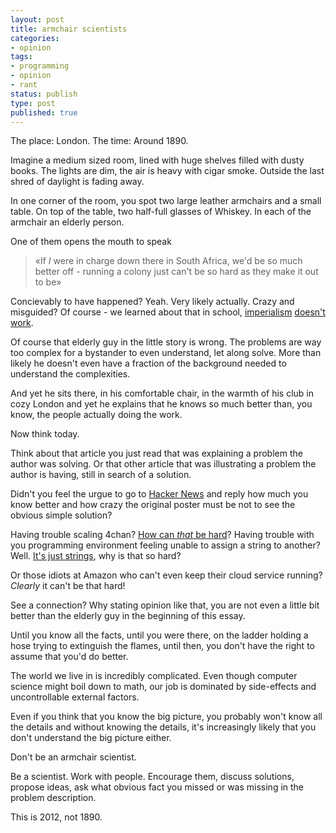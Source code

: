 ```yaml
---
layout: post
title: armchair scientists
categories:
- opinion
tags:
- programming
- opinion
- rant
status: publish
type: post
published: true
---
```



The place: London. The time: Around 1890.

Imagine a medium sized room, lined with huge shelves filled with dusty
books. The lights are dim, the air is heavy with cigar smoke. Outside
the last shred of daylight is fading away.

In one corner of the room, you spot two large leather armchairs and a
small table. On top of the table, two half-full glasses of Whiskey. In
each of the armchair an elderly person.

One of them opens the mouth to speak

> «If *I* were in charge down there in South Africa, we'd be so much
> better off - running a colony just can't be so hard as they make it
> out to be»

Concievably to have happened? Yeah. Very likely actually. Crazy and
misguided? Of course - we learned about that in school,
[imperialism](http://en.wikipedia.org/wiki/Imperialism)
[doesn't](http://en.wikipedia.org/wiki/World_War_I)
[work](http://en.wikipedia.org/wiki/World_War_II).

Of course that elderly guy in the little story is wrong. The problems
are way too complex for a bystander to even understand, let along
solve. More than likely he doesn't even have a fraction of the
background needed to understand the complexities.

And yet he sits there, in his comfortable chair, in the warmth of his
club in cozy London and yet he explains that he knows so much better
than, you know, the people actually doing the work.

Now think today.

Think about that article you just read that was explaining a problem
the author was solving. Or that other article that was illustrating a
problem the author is having, still in search of a solution.

Didn't you feel the urgue to go to [Hacker News](http://news.ycombinator.com)
and reply how much you know better and how crazy the original poster
must be not to see the obvious simple solution?

Having trouble scaling 4chan? [How can *that* be hard](http://news.ycombinator.com/item?id=4206544)?
Having trouble with you programming environment feeling unable to assign a string to another?
Well. [It's just strings](https://raw.github.com/candlerb/string19/47b0cba0a2047eca0612b4e24a540f011cf2cac3/soapbox.rb), why is that so hard?

Or those idiots at Amazon who can't even keep their cloud service
running? *Clearly* it can't be that hard!

See a connection? Why stating opinion like that, you are not even a
little bit better than the elderly guy in the beginning of this essay.

Until you know all the facts, until you were there, on the ladder
holding a hose trying to extinguish the flames, until then, you don't
have the right to assume that you'd do better.

The world we live in is incredibly complicated. Even though computer
science might boil down to math, our job is dominated by side-effects
and uncontrollable external factors.

Even if you think that you know the big picture, you probably won't
know all the details and without knowing the details, it's
increasingly likely that you don't understand the big picture either.

Don't be an armchair scientist.

Be a scientist. Work with people. Encourage them, discuss solutions,
propose ideas, ask what obvious fact you missed or was missing in the
problem description.

This is 2012, not 1890.